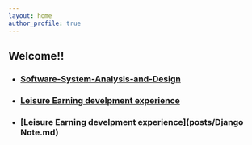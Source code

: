 ```yaml
---
layout: home
author_profile: true
---
```


## Welcome!!

<!-- Jekyll Themes + Markdown -->



- ### [Software-System-Analysis-and-Design](swsad/Software-System-Analysis-and-Design)

- ### [Leisure Earning develpment experience](LeiEarn/Index)

- ### [Leisure Earning develpment experience](posts/Django Note.md)

